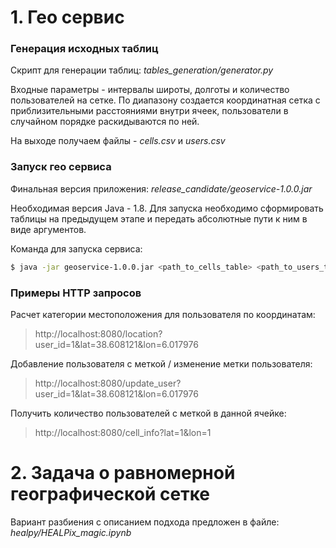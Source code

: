 # 1. Гео сервис

### Генерация исходных таблиц

Скрипт для генерации таблиц: *tables_generation/generator.py*

Входные параметры - интервалы широты, долготы и количество пользователей на сетке.
По диапазону создается координатная сетка с приблизительными расстояниями внутри ячеек,
пользователи в случайном порядке раскидываются по ней.

На выходе получаем файлы - *cells.csv* и *users.csv*

### Запуск гео сервиса

Финальная версия приложения: *release_candidate/geoservice-1.0.0.jar*

Необходимая версия Java - 1.8.
Для запуска необходимо сформировать таблицы на предыдущем этапе и передать
абсолютные пути к ним в виде аргументов.

Команда для запуска сервиса:

```sh
$ java -jar geoservice-1.0.0.jar <path_to_cells_table> <path_to_users_table>
```

### Примеры HTTP запросов

Расчет категории местоположения для пользователя по координатам:

> http://localhost:8080/location?user_id=1&lat=38.608121&lon=6.017976

Добавление пользователя с меткой / изменение метки пользователя:

> http://localhost:8080/update_user?user_id=1&lat=38.608121&lon=6.017976

Получить количество пользователей с меткой в данной ячейке:

> http://localhost:8080/cell_info?lat=1&lon=1

# 2. Задача о равномерной географической сетке

Вариант разбиения с описанием подхода предложен в файле: *healpy/HEALPix_magic.ipynb*






